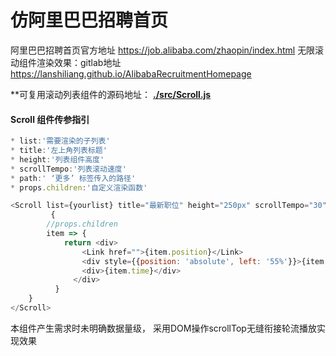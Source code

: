 # 仿阿里巴巴招聘首页

阿里巴巴招聘首页官方地址 https://job.alibaba.com/zhaopin/index.html
无限滚动组件渲染效果：gitlab地址 https://lanshiliang.github.io/AlibabaRecruitmentHomepage

**可复用滚动列表组件的源码地址：  **[./src/Scroll.js](https://github.com/LanShiLiang/AlibabaRecruitmentHomepage/blob/master/src/Scroll.js)**  

#### Scroll 组件传参指引

~~~js
* list:'需要渲染的子列表'
* title:'左上角列表标题'
* height:'列表组件高度'
* scrollTempo:'列表滚动速度'
* path:' ‘更多’ 标签传入的路径'
* props.children:'自定义渲染函数'

<Scroll list={yourlist} title="最新职位" height="250px" scrollTempo="30" path=''>
         {
    	//props.children
		item => {
            return <div>
                <Link href="">{item.position}</Link>
                <div style={{position: 'absolute', left: '55%'}}>{item.city}</div>
                <div>{item.time}</div>
              </div>
          }
	}
</Scroll>
~~~

本组件产生需求时未明确数据量级， 采用DOM操作scrollTop无缝衔接轮流播放实现效果



